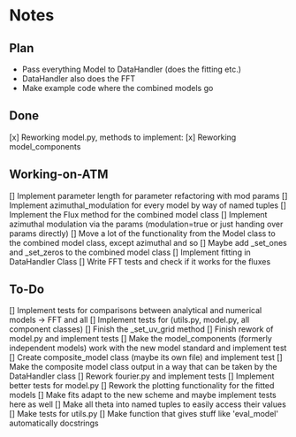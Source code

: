 # Notes
## Plan
- Pass everything Model to DataHandler (does the fitting etc.)
- DataHandler also does the FFT
- Make example code where the combined models go
## Done
[x] Reworking model.py, methods to implement:
[x] Reworking model_components
## Working-on-ATM
[] Implement parameter length for parameter refactoring with mod params
[] Implement azimuthal_modulation for every model by way of named tuples
[] Implement the Flux method for the combined model class
[] Implement azimuthal modulation via the params (modulation=true or just handing over params directly)
[] Move a lot of the functionality from the Model class to the combined model class, except azimuthal and so
[] Maybe add _set_ones and _set_zeros to the combined model class
[] Implement fitting in DataHandler Class
[] Write FFT tests and check if it works for the fluxes
## To-Do
[] Implement tests for comparisons between analytical and numerical models -> FFT and all
[] Implement tests for (utils.py, model.py, all component classes)
[] Finish the _set_uv_grid method
[] Finish rework of model.py and implement tests
[] Make the model_components (formerly independent models) work with the new model standard and implement test
[] Create composite_model class (maybe its own file) and implement test
[] Make the composite model class output in a way that can be taken by the DataHandler class
[] Rework fourier.py and implement tests
[] Implement better tests for model.py
[] Rework the plotting functionality for the fitted models
[] Make fits adapt to the new scheme and maybe implement tests here as well
[] Make all theta into named tuples to easily access their values
[] Make tests for utils.py
[] Make function that gives stuff like 'eval_model' automatically docstrings
